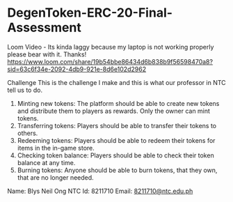 # DegenToken-ERC-20-Final-Assessment

Loom Video - Its kinda laggy because my laptop is not working properly please bear with it. Thanks!
https://www.loom.com/share/19b54bbe86434d6b838b9f56598470a8?sid=63c6f34e-2092-4db9-921e-8d6e102d2962

Challenge
This is the challenge I make and this is what our professor in NTC tell us to do. 

1. Minting new tokens: The platform should be able to create new tokens and distribute them to players as rewards. Only the owner can mint tokens.
2. Transferring tokens: Players should be able to transfer their tokens to others.
3. Redeeming tokens: Players should be able to redeem their tokens for items in the in-game store.
4. Checking token balance: Players should be able to check their token balance at any time.
5. Burning tokens: Anyone should be able to burn tokens, that they own, that are no longer needed.


Name: Blys Neil Ong
NTC Id: 8211710
Email: 8211710@ntc.edu.ph

